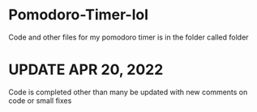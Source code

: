 # Pomodoro-Timer-lol
Code and other files for my pomodoro timer is in the folder called folder

# UPDATE APR 20, 2022
Code is completed other than many be updated with new comments on code or small fixes
